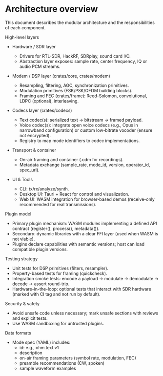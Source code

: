 # Architecture overview

This document describes the modular architecture and the responsibilities of each component.

High-level layers
- Hardware / SDR layer
  - Drivers for RTL-SDR, HackRF, SDRplay, sound card I/O.
  - Abstraction layer exposes: sample rate, center frequency, IQ or audio PCM streams.

- Modem / DSP layer (crates/core, crates/modem)
  - Resampling, filtering, AGC, synchronization primitives.
  - Modulation primitives (FSK/PSK/OFDM building blocks).
  - Framing and FEC (crates/frame): Reed-Solomon, convolutional, LDPC (optional), interleaving.

- Codecs layer (crates/codecs)
  - Text codec(s): serialized text -> bitstream -> framed payload.
  - Voice codec(s): integrate open voice codecs (e.g., Opus in narrowband configuration) or custom low-bitrate vocoder (ensure not encrypted).
  - Registry to map mode identifiers to codec implementations.

- Transport & container
  - On-air framing and container (.odm for recordings).
  - Metadata exchange (sample_rate, mode_id, version, operator_id, spec_url).

- UI & Tools
  - CLI: tx/rx/analyze/synth.
  - Desktop UI: Tauri + React for control and visualization.
  - Web UI: WASM integration for browser-based demos (receive-only recommended for real transmissions).

Plugin model
- Primary plugin mechanism: WASM modules implementing a defined API contract (register(), process(), metadata()).
- Secondary: dynamic libraries with a clear FFI layer (used when WASM is not viable).
- Plugins declare capabilities with semantic versions; host can load compatible plugin versions.

Testing strategy
- Unit tests for DSP primitives (filters, resampler).
- Property-based tests for framing (quickcheck).
- Integration smoke tests: encode a payload -> modulate -> demodulate -> decode -> assert round-trip.
- Hardware-in-the-loop: optional tests that interact with SDR hardware (marked with CI tag and not run by default).

Security & safety
- Avoid unsafe code unless necessary; mark unsafe sections with reviews and explicit tests.
- Use WASM sandboxing for untrusted plugins.

Data formats
- Mode spec (YAML) includes:
  - id: e.g., ohm.text.v1
  - description
  - on-air framing parameters (symbol rate, modulation, FEC)
  - preamble recommendations (CW, spoken)
  - sample waveform examples
